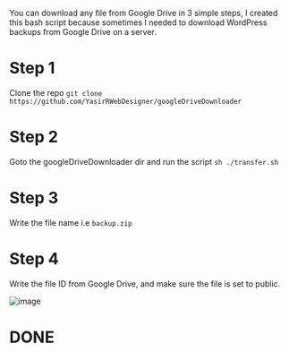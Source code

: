 You can download any file from Google Drive in 3 simple steps, I created this bash script because sometimes I needed to download WordPress backups from Google Drive on a server.
# Step 1 
Clone the repo `git clone https://github.com/YasirRWebDesigner/googleDriveDownloader`
# Step 2
Goto the googleDriveDownloader dir and run the script `sh ./transfer.sh`
# Step 3
Write the file name i.e `backup.zip`
# Step 4
Write the file ID from Google Drive, and make sure the file is set to public.

![image](https://github.com/YasirRWebDesigner/googleDriveDownloader/assets/32537564/0354eac5-46bf-426d-a373-f6c0de56eb88)


# DONE
